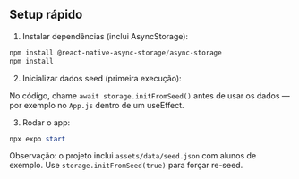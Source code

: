 ## Setup rápido

1. Instalar dependências (inclui AsyncStorage):

```powershell
npm install @react-native-async-storage/async-storage
npm install
```

2. Inicializar dados seed (primeira execução):

No código, chame `await storage.initFromSeed()` antes de usar os dados — por exemplo no `App.js` dentro de um useEffect.

3. Rodar o app:

```powershell
npx expo start
```

Observação: o projeto inclui `assets/data/seed.json` com alunos de exemplo. Use `storage.initFromSeed(true)` para forçar re-seed.
